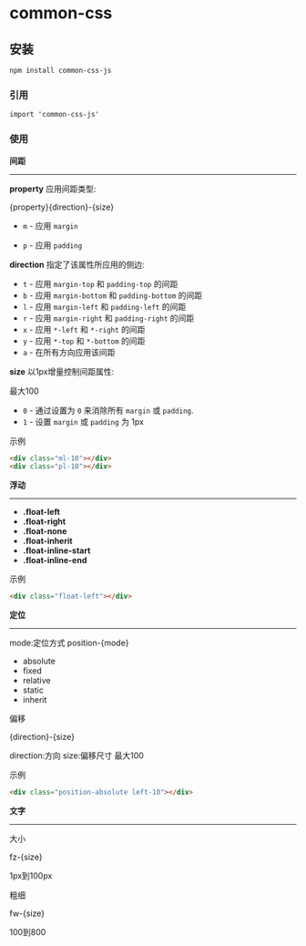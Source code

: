 # common-css

## 安装
```
npm install common-css-js
```

### 引用
```
import 'common-css-js'
```

### 使用

**间距**

------

**property** 应用间距类型:

{property}{direction}-{size}

- `m` - 应用 `margin`

- `p` - 应用 `padding`

**direction** 指定了该属性所应用的侧边:

- `t` - 应用 `margin-top` 和 `padding-top` 的间距
- `b` - 应用 `margin-bottom` 和 `padding-bottom` 的间距
- `l` - 应用 `margin-left` 和 `padding-left` 的间距
- `r` - 应用 `margin-right` 和 `padding-right` 的间距
- `x` - 应用 `*-left` 和 `*-right` 的间距
- `y` - 应用 `*-top` 和 `*-bottom` 的间距
- `a` - 在所有方向应用该间距

**size** 以1px增量控制间距属性:

最大100

- `0` - 通过设置为 `0` 来消除所有 `margin` 或 `padding`.
- `1` - 设置 `margin` 或 `padding` 为 1px

示例

```html
<div class="ml-10"></div>
<div class="pl-10"></div>
```



**浮动**

------

- **.float-left**
- **.float-right**
- **.float-none**
- **.float-inherit**
- **.float-inline-start**
- **.float-inline-end**

示例

```html
<div class="float-left"></div>
```



**定位**

------

mode:定位方式
position-{mode}

- absolute
- fixed
- relative
- static
- inherit

 偏移

 {direction}-{size}

direction:方向
size:偏移尺寸 最大100

示例

```html
<div class="position-absolute left-10"></div>
```

**文字**

------

大小

fz-{size}

1px到100px

粗细

fw-{size}

100到800